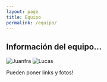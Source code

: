 ```yaml
---
layout: page
title: Equipo
permalink: /equipo/
---
```


## Información del equipo...
![Juanfra](/assets/Juanfra.jpg)
![Lucas](/assets/Lucas.jpg)



Pueden poner links y fotos!
